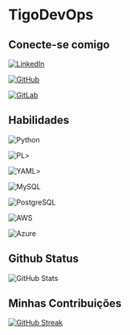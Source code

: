 
# TigoDevOps

## Conecte-se comigo
[![LinkedIn](https://img.shields.io/badge/LinkedIn-0077B5?style=for-the-badge&logo=linkedin&logoColor=white)](https://www.linkedin.com/in/thiago-eulalio-reimberg-borba-aa11b41aa/)

[![GitHub](https://img.shields.io/badge/GitHub-100000?style=for-the-badge&logo=github&logoColor=white)](https://github.com/tigodevops)

[![GitLab](https://img.shields.io/badge/GitLab-330F63?style=for-the-badge&logo=gitlab&logoColor=white)](https://gitlab.com/tigor9)

## Habilidades
![Python](https://img.shields.io/badge/python-3670A0?style=for-the-badge&logo=python&logoColor=ffdd54)

![PL](https://img.shields.io/badge/PL%2FSQL-FFFFFF?style=for-the-badge&logo=oracle&logoColor=FF0000&labelColor=FFFFFF&color=FF0000)>

![YAML](https://img.shields.io/badge/yaml-%23ffffff.svg?style=for-the-badge&logo=yaml&logoColor=151515)>

![MySQL](https://img.shields.io/badge/MySQL-00000F?style=for-the-badge&logo=mysql&logoColor=white)

![PostgreSQL](https://img.shields.io/badge/PostgreSQL-000?style=for-the-badge&logo=postgresql)

![AWS](https://img.shields.io/badge/AWS-000.svg?style=for-the-badge&logo=amazon-aws&logoColor=white)

![Azure](https://img.shields.io/badge/Azure-blue?style=for-the-badge&logo=microsoft%20azure&logoColor=blue&labelColor=FFFFFF&link=https%3A%2F%2Fimages.app.goo.gl%2FK7PN1jYJd57x4q7A8)



## Github Status
![GitHub Stats](https://github-readme-stats.vercel.app/api?username=tigodevops&theme=transparent&bg_color=000&border_color=30A3DC&show_icons=true&icon_color=30A3DC&title_color=E94D5F&text_color=FFF)

## Minhas Contribuições
[![GitHub Streak](https://streak-stats.demolab.com/?user=tigodevops&theme=bear&background=000&border=30A3DC&dates=FFF)](https://git.io/streak-stats)

